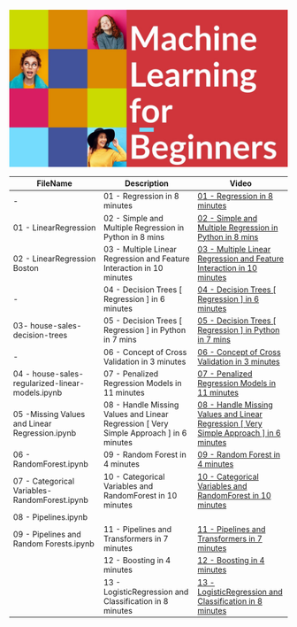 ![Machine Learning for Beginners](./input/ml.jpg)

|  FileName  |  Description | Video    |                  
|---|---|---|                       
| -  |   01 - Regression in 8 minutes        | [01 - Regression in 8 minutes](https://youtu.be/Dg1X2o0RppY)                    
| 01 - LinearRegression  |   02 - Simple and Multiple Regression in Python in 8 mins        | [02 - Simple and Multiple Regression in Python in 8 mins](https://youtu.be/X6A_cufSZ0I)           
| 02 - LinearRegression Boston |   03 - Multiple Linear Regression and Feature Interaction in 10 minutes   | [03 - Multiple Linear Regression and Feature Interaction in 10 minutes](https://youtu.be/sCIg5Y5zoa0)       
| - |   04 - Decision Trees [ Regression ] in 6 minutes  | [04 - Decision Trees [ Regression ] in 6 minutes](https://youtu.be/btng0BhiS6E)        
| 03- house-sales-decision-trees |   05  - Decision Trees [ Regression ] in Python in 7 mins   | [05  - Decision Trees [ Regression ] in Python in 7 mins](https://youtu.be/qOHSbDHRVJM)        
| - |   06 - Concept of Cross Validation in 3 minutes   | [06 - Concept of Cross Validation in 3 minutes](https://youtu.be/KoCEa0vxZxU)     
| 04 - house-sales-regularized-linear-models.ipynb |   07 - Penalized Regression Models in 11 minutes   | [07 - Penalized Regression Models in 11 minutes](https://youtu.be/AatR5jz3KMQ)     
| 05 -Missing Values and Linear Regression.ipynb |   08 - Handle Missing Values and Linear Regression [ Very Simple Approach ] in 6 minutes   | [08 - Handle Missing Values and Linear Regression [ Very Simple Approach ] in 6 minutes](https://youtu.be/i1I8taMabvE)    
| 06 - RandomForest.ipynb |   09 - Random Forest in 4 minutes   | [09 - Random Forest in 4 minutes](https://youtu.be/egf5QoQFVDI)       
| 07 - Categorical Variables-RandomForest.ipynb |   10 - Categorical Variables and RandomForest in 10 minutes  | [10 - Categorical Variables and RandomForest in 10 minutes](https://youtu.be/jLXgtr3jrRU)        
| 08 - Pipelines.ipynb       
09 - Pipelines and Random Forests.ipynb |   11 - Pipelines and Transformers in 7 minutes  | [11 - Pipelines and Transformers in 7 minutes](https://youtu.be/0nYUIMjzZ1o)      
|  |   12 - Boosting in 4 minutes  | [12 - Boosting in 4 minutes](https://youtu.be/fwawfUp_kYA)       
|  |   13 - LogisticRegression and Classification in 8 minutes  | [13 - LogisticRegression and Classification in 8 minutes](https://youtu.be/s3SYWRD3i0g)            

